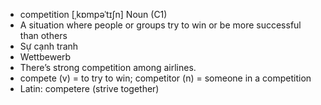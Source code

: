 - competition [ˌkɒmpəˈtɪʃn] Noun (C1)  
- A situation where people or groups try to win or be more successful than others  
- Sự cạnh tranh  
- Wettbewerb  
- There’s strong competition among airlines.  
- compete (v) = to try to win; competitor (n) = someone in a competition  
- Latin: competere (strive together)